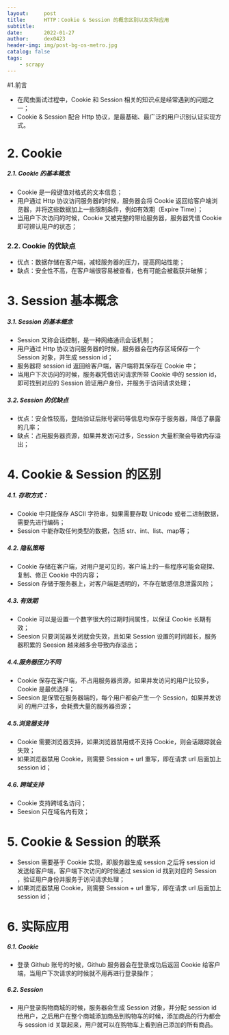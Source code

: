 ```yaml
---
layout:     post
title:      HTTP：Cookie & Session 的概念区别以及实际应用
subtitle:   
date:       2022-01-27
author:     dex0423
header-img: img/post-bg-os-metro.jpg
catalog: false
tags:
    - scrapy
---
```



#1.前言

- 在爬虫面试过程中，Cookie 和 Session 相关的知识点是经常遇到的问题之一；
- Cookie & Session 配合 Http 协议，是最基础、最广泛的用户识别认证实现方式。

# 2. Cookie

##### 2.1. Cookie 的基本概念

- Cookie 是一段键值对格式的文本信息；
- 用户通过 Http 协议访问服务器的时候，服务器会将 Cookie 返回给客户端浏览器，并将这些数据加上一些限制条件，例如有效期（Expire Time）；
- 当用户下次访问的时候，Cookie 又被完整的带给服务器，服务器凭借 Cookie 即可辨认用户的状态；

### 2.2. Cookie 的优缺点

- 优点：数据存储在客户端，减轻服务器的压力，提高网站性能；
- 缺点：安全性不高，在客户端很容易被查看，也有可能会被截获并破解；

# 3. Session 基本概念

##### 3.1. Session 的基本概念

- Session 又称会话控制，是一种网络通讯会话机制；
- 用户通过 Http 协议访问服务器的时候，服务器会在内存区域保存一个 Session  对象，并生成 session id；
- 服务器将 session id 返回给客户端，客户端将其保存在 Cookie 中；
- 当用户下次访问的时候，服务器凭借访问请求所带 Cookie 中的 session id，即可找到对应的 Session 验证用户身份，并服务于访问请求处理；

##### 3.2. Session 的优缺点

- 优点：安全性较高，登陆验证后账号密码等信息均保存于服务器，降低了暴露的几率；
- 缺点：占用服务器资源，如果并发访问过多，Session 大量积聚会导致内存溢出；

# 4. Cookie & Session 的区别

##### 4.1.  存取方式：

- Cookie 中只能保存 ASCII 字符串，如果需要存取 Unicode 或者二进制数据，需要先进行编码；
- Session 中能存取任何类型的数据，包括 str、int、list、map等；

##### 4.2. 隐私策略

- Cookie 存储在客户端，对用户是可见的，客户端上的一些程序可能会窥探、复制、修正 Cookie 中的内容；
- Session 存储于服务器上，对客户端是透明的，不存在敏感信息泄露风险；

##### 4.3. 有效期

- Cookie 可以是设置一个数字很大的过期时间属性，以保证 Cookie 长期有效；
- Seesion 只要浏览器关闭就会失效，且如果 Session 设置的时间超长，服务器积累的 Seesion 越来越多会导致内存溢出；

##### 4.4.服务器压力不同

- Cookie 保存在客户端，不占用服务器资源，如果并发访问的用户比较多，Cookie 是最优选择；
- Seesion 是保管在服务器端的，每个用户都会产生一个 Session，如果并发访问 的用户过多，会耗费大量的服务器资源；

##### 4.5.浏览器支持

- Cookie 需要浏览器支持，如果浏览器禁用或不支持 Cookie，则会话跟踪就会失效；
- 如果浏览器禁用 Cookie，则需要 Session + url 重写，即在请求 url 后面加上 session id；

##### 4.6. 跨域支持

- Cookie 支持跨域名访问；
- Seesion 只在域名内有效；

# 5. Cookie & Session 的联系

- Session 需要基于 Cookie 实现，即服务器生成 session 之后将 session id 发送给客户端，客户端下次访问的时候通过 session id 找到对应的 Session ，验证用户身份并服务于访问请求处理；
- 如果浏览器禁用 Cookie，则需要 Session + url 重写，即在请求 url 后面加上 session id；

# 6. 实际应用

##### 6.1. Cookie

- 登录 Github 账号的时候，Github 服务器会在登录成功后返回 Cookie 给客户端，当用户下次请求的时候就不用再进行登录操作；

##### 6.2. Session

- 用户登录购物商城的时候，服务器会生成 Session 对象，并分配 session id 给用户，之后用户在整个商城添加商品到购物车的时候，添加商品的行为都会与 session id 关联起来，用户就可以在购物车上看到自己添加的所有商品。
